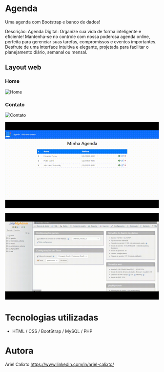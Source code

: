 # Agenda
Uma agenda com Bootstrap e banco de dados!

Descrição: Agenda Digital: Organize sua vida de forma inteligente e eficiente!
Mantenha-se no controle com nossa poderosa agenda online, perfeita para gerenciar suas tarefas, compromissos e eventos importantes.
Desfrute de uma interface intuitiva e elegante, projetada para facilitar o planejamento diário, semanal ou mensal.

## Layout web
### Home
![Home]()


### Contato
![Contato]()

![Gif do site](https://github.com/arielklxto/Agenda/blob/main/img/agenda_gif.gif)

![GIF do banco de dados](https://github.com/arielklxto/Agenda/blob/main/img/banco_de_dados_gif.gif)

# Tecnologias utilizadas
- HTML / CSS / BootStrap / MySQL / PHP
  
# Autora
Ariel Calixto
https://www.linkedin.com/in/ariel-calixto/
